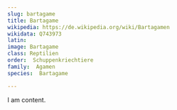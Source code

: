 ```yaml
---
slug: bartagame
title: Bartagame
wikipedia: https://de.wikipedia.org/wiki/Bartagamen
wikidata: Q743973
latin:
image: Bartagame
class: Reptilien
order:  Schuppenkriechtiere
family:  Agamen
species:  Bartagame

---
```


I am content.
